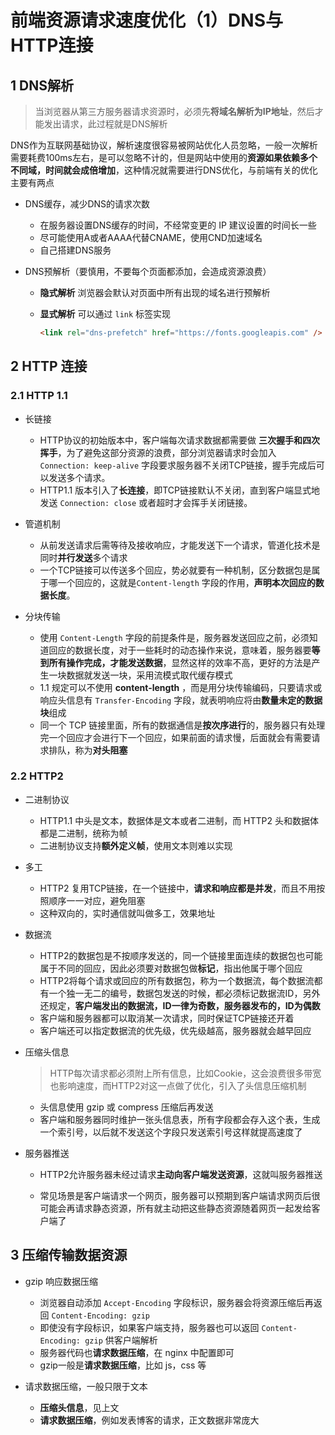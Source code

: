 # 前端资源请求速度优化（1）DNS与HTTP连接

## 1 DNS解析

> 当浏览器从第三方服务器请求资源时，必须先**将域名解析为IP地址**，然后才能发出请求，此过程就是DNS解析

DNS作为互联网基础协议，解析速度很容易被网站优化人员忽略，一般一次解析需要耗费100ms左右，是可以忽略不计的，但是网站中使用的**资源如果依赖多个不同域，时间就会成倍增加**，这种情况就需要进行DNS优化，与前端有关的优化主要有两点

- DNS缓存，减少DNS的请求次数

    - 在服务器设置DNS缓存的时间，不经常变更的 IP 建议设置的时间长一些
    - 尽可能使用A或者AAAA代替CNAME，使用CND加速域名
    - 自己搭建DNS服务

- DNS预解析（要慎用，不要每个页面都添加，会造成资源浪费）

    - **隐式解析** 浏览器会默认对页面中所有出现的域名进行预解析

    - **显式解析** 可以通过 `link` 标签实现

        ```html
        <link rel="dns-prefetch" href="https://fonts.googleapis.com" />
        ```

## 2 HTTP 连接

### 2.1 HTTP 1.1

- 长链接
    - HTTP协议的初始版本中，客户端每次请求数据都需要做 **三次握手和四次挥手**，为了避免这部分资源的浪费，部分浏览器请求时会加入 `Connection: keep-alive` 字段要求服务器不关闭TCP链接，握手完成后可以发送多个请求。
    - HTTP1.1 版本引入了**长连接**，即TCP链接默认不关闭，直到客户端显式地发送 `Connection: close` 或者超时才会挥手关闭链接。

- 管道机制
    - 从前发送请求后需等待及接收响应，才能发送下一个请求，管道化技术是同时**并行发送**多个请求
    - 一个TCP链接可以传送多个回应，势必就要有一种机制，区分数据包是属于哪一个回应的，这就是`Content-length` 字段的作用，**声明本次回应的数据长度**。

- 分块传输
    - 使用 `Content-Length` 字段的前提条件是，服务器发送回应之前，必须知道回应的数据长度，对于一些耗时的动态操作来说，意味着，服务器要**等到所有操作完成，才能发送数据**，显然这样的效率不高，更好的方法是产生一块数据就发送一块，采用流模式取代缓存模式
    - 1.1 规定可以不使用 **content-length** ，而是用分块传输编码，只要请求或响应头信息有 `Transfer-Encoding` 字段，就表明响应将由**数量未定的数据块**组成
    - 同一个 TCP 链接里面，所有的数据通信是**按次序进行**的，服务器只有处理完一个回应才会进行下一个回应，如果前面的请求慢，后面就会有需要请求排队，称为**对头阻塞**

### 2.2 HTTP2

- 二进制协议
    - HTTP1.1 中头是文本，数据体是文本或者二进制，而 HTTP2 头和数据体都是二进制，统称为帧
    - 二进制协议支持**额外定义帧**，使用文本则难以实现
- 多工
    - HTTP2 复用TCP链接，在一个链接中，**请求和响应都是并发**，而且不用按照顺序一一对应，避免阻塞
    - 这种双向的，实时通信就叫做多工，效果地址

- 数据流
    - HTTP2的数据包是不按顺序发送的，同一个链接里面连续的数据包也可能属于不同的回应，因此必须要对数据包做**标记**，指出他属于哪个回应
    - HTTP2将每个请求或回应的所有数据包，称为一个数据流，每个数据流都有一个独一无二的编号，数据包发送的时候，都必须标记数据流ID，另外还规定，**客户端发出的数据流，ID一律为奇数，服务器发布的，ID为偶数**
    - 客户端和服务器都可以取消某一次请求，同时保证TCP链接还开着
    - 客户端还可以指定数据流的优先级，优先级越高，服务器就会越早回应

- 压缩头信息

    > HTTP每次请求都必须附上所有信息，比如Cookie，这会浪费很多带宽也影响速度，而HTTP2对这一点做了优化，引入了头信息压缩机制

    - 头信息使用 gzip 或 compress 压缩后再发送
    - 客户端和服务器同时维护一张头信息表，所有字段都会存入这个表，生成一个索引号，以后就不发送这个字段只发送索引号这样就提高速度了

- 服务器推送

    - HTTP2允许服务器未经过请求**主动向客户端发送资源**，这就叫服务器推送

    - 常见场景是客户端请求一个网页，服务器可以预期到客户端请求网页后很可能会再请求静态资源，所有就主动把这些静态资源随着网页一起发给客户端了

## 3 压缩传输数据资源

- gzip 响应数据压缩

    - 浏览器自动添加 `Accept-Encoding` 字段标识，服务器会将资源压缩后再返回  `Content-Encoding: gzip`
    - 即使没有字段标识，如果客户端支持，服务器也可以返回 `Content-Encoding: gzip` 供客户端解析
    - 服务器代码也**请求数据压缩**，在 nginx 中配置即可
    - gzip一般是**请求数据压缩**，比如 js，css 等

- 请求数据压缩，一般只限于文本
    - **压缩头信息**，见上文
    - **请求数据压缩**，例如发表博客的请求，正文数据非常庞大















































